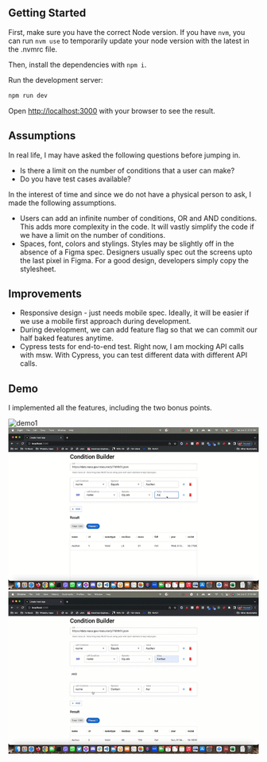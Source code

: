 ## Getting Started

First, make sure you have the correct Node version. If you have `nvm`, you can run `nvm use` to temporarily update your node version with the latest in the .nvmrc file.

Then, install the dependencies with `npm i`.

Run the development server:

```bash
npm run dev
```

Open [http://localhost:3000](http://localhost:3000) with your browser to see the result.

## Assumptions

In real life, I may have asked the following questions before jumping in.

- Is there a limit on the number of conditions that a user can make?
- Do you have test cases available?

In the interest of time and since we do not have a physical person to ask, I made the following assumptions.

- Users can add an infinite number of conditions, OR and AND conditions. This adds more complexity in the code. It will vastly simplify the code if we have a limit on the number of conditions.
- Spaces, font, colors and stylings. Styles may be slightly off in the absence of a Figma spec. Designers usually spec out the screens upto the last pixel in Figma. For a good design, developers simply copy the stylesheet.

## Improvements

- Responsive design - just needs mobile spec. Ideally, it will be easier if we use a mobile first approach during development.
- During development, we can add feature flag so that we can commit our half baked features anytime.
- Cypress tests for end-to-end test. Right now, I am mocking API calls with msw. With Cypress, you can test different data with different API calls.

## Demo

I implemented all the features, including the two bonus points.

![demo1](./demos/demo1.gif)
![demo2](./demos/demo2.gif)
![demo3](./demos/demo3.gif)
